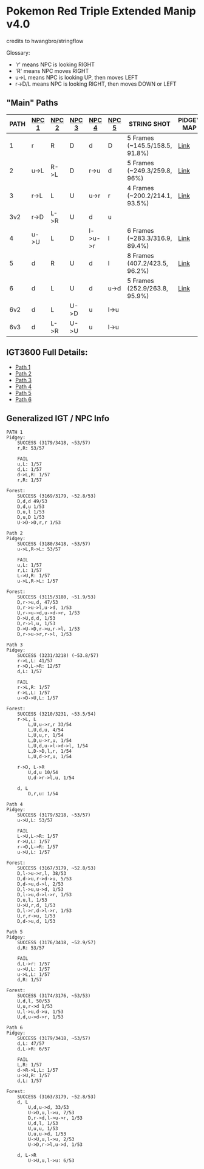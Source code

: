 # Pokemon Red Triple Extended Manip v4.0
credits to hwangbro/stringflow

Glossary:
  - 'r' means NPC is looking RIGHT
  - 'R' means NPC moves RIGHT
  - u->L means NPC is looking UP, then moves LEFT
  - r->D/L means NPC is looking RIGHT, then moves DOWN or LEFT

## "Main" Paths

PATH | [NPC 1](https://gunnermaniac.com/pokeworld?map=1#53/182) | [NPC 2](https://gunnermaniac.com/pokeworld?map=1#57/167) | [NPC 3](https://gunnermaniac.com/pokeworld?map=50#2/4) | [NPC 4](https://gunnermaniac.com/pokeworld?map=51#16/43) | [NPC 5](https://gunnermaniac.com/pokeworld?map=51#27/40) | STRING SHOT | PIDGEY MAP | HOUSE MAP | FOREST MAP
---- | ----- | ------ | ------ | ------ | ------ | ------------------ | ------------ | --- | ---
1 | r | R | D | d | D | 5 Frames (~145.5/158.5, 91.8%) | [Link](https://gunnermaniac.com/pokeworld?map=1#33/181/DRRUUURRRRRRRRRRRRRRRRRRRRRURUUUUUURUUUULUUUUUUAUUUUUUUUUUUUULLLUUUUUUUUUUURRRRUULLLLLUUU) | [Link](https://gunnermaniac.com/pokeworld?map=50#4/7/RUUUUUUU) | [Link](https://gunnermaniac.com/pokeworld?map=51#17/47/UUUURRRRRURRRUUUUUUUUUUUUUUUUUUUUUUUUUUUUUUUUUALLLLLLLLDDDDDDDLLLLUUUUUUUUUUUUULLLLLLDDDDDDDDDDDDDDDDDDLDLLLLUUU) |
2 | u->L | R->L | D | r->u | d | 5 Frames (~249.3/259.8, 96%) | [Link](https://gunnermaniac.com/pokeworld?map=1#33/181/DRRUUURRRRRRRRRRRRRRRRRRRRRURUUUUUURUUAUULUUUAUUUUUUUUUUUUUUAUULLLUUUUUUURRRRUAUUUUUUULLLLLU) | [Link](https://gunnermaniac.com/pokeworld?map=50#4/7/UUUUURUU) | [Link](https://gunnermaniac.com/pokeworld?map=51#17/47/UUAUURUARRRRRRRUUUUUUUUUUUAUUAUUUUUUUUUUUUUUUUUUUULLLLLLLLDDDDDDDLLLLUUUUUUUUUUUUULLLLLLDDDDDDDDDDDDDDDDDDLDLLLLUUU) |
3 | r->L | L | U | u->r | r | 4 Frames (~200.2/214.1, 93.5%) | [Link](https://gunnermaniac.com/pokeworld?map=1#33/181/DRRUUURRRRRRRRRRRRRRRRRRRRRURUUUUUURAUUUUUUUUUUUUUUUUUUUULUAUULLLUUUUUUUUUURRRARUUUUAULLLLLU) | [Link](https://gunnermaniac.com/pokeworld?map=50#4/7/RUUUUUUU) | [Link](https://gunnermaniac.com/pokeworld?map=51#17/47/UUURURRURRRRRUAUUUUUUUUUUUUUUUUUUAUUUUUUUUUUUUUULLLLLLLLDDDDDDDLLLLUUUUUUUUUUUUULLLLLLDDDDDDDDDDDDDDDDDDDLLLLLUAUU) |
3v2 | r->D | L->R | U | d | u | | | | |
4 | u->U | L | D | l->u->r | l | 6 Frames (~283.3/316.9, 89.4%) | [Link](https://gunnermaniac.com/pokeworld?map=1#33/181/DRRUUURRRRRRRRRRRRRRRRRRRRRURUUUUUURUUUUUUUUUULAUUUUAUUUUAUUUAUULLLUUUUUUUUAURRRRUUUUUULLLLLU) | [Link](https://gunnermaniac.com/pokeworld?map=50#4/7/UUUUUURU) | [Link](https://gunnermaniac.com/pokeworld?map=51#17/47/UUUURURRRRRRRAUUUAUUUAUUUUUUUUUUUUUUUAUUUUUUUUUUUULLLLLLLLDDDDDDDLLLLUUUUUUUUUUUUULLLLLLDDDDDADDADDADDDDDDDDDDLLLLLAUUU) |
5 | d | R | U | d | l | 8 Frames (407.2/423.5, 96.2%) | [Link](https://gunnermaniac.com/pokeworld?map=1#33/181/DRRUUURRRRRRRRRRRRRRRRRRRRRURUUUUUURUUUULUUUUUUAUUUUUUUUAUUUAUULLLUUUUUUAUURRUUAURRUUUULLLLLU) | [Link](https://gunnermaniac.com/pokeworld?map=50#4/7/UUUURUUU) | [Link](https://gunnermaniac.com/pokeworld?map=51#17/47/UUUURRRRRRRURAUUUUUAUUUUUUAUUUUUUUUUUUUUUUUUAUUUUULLLLLLLLDDDDDDDLLLLUUUUUUUUUUUUULLLLLLDDDDDDDDDDDDDDDDDDDLLLLLAUUU) |
6 | d | L | U | d | u->d | 5 Frames (252.9/263.8, 95.9%) | [Link](https://gunnermaniac.com/pokeworld?map=1#33/181/DRRUUURRRRRRRRRRRRRRRRRRRRRURUUUUUURUUUUUUUUUULAUUUUUUUUUUUUUULLLUUAUUUAURRRRAUUUUUULALLLLUUU) | [Link](https://gunnermaniac.com/pokeworld?map=50#4/7/RUUUUUUU) | [Link](https://gunnermaniac.com/pokeworld?map=51#17/47/UUURURRRRRRRUUUUUUUAUUUUAUUUUUUUUUUUUUAUUUAUUUUUUULLLLLLLLDDDDDDDLLLLUUUUUUUUUUUUULLLLLLDDDDDDDDDDDDDDDDDDLDLLLLUUU)
6v2 | d | L | U->D | u | l->u | | | | |
6v3 | d | L->R | U->U | u | l->u | | | | |

## IGT3600 Full Details:
- [Path 1](path1igt.md)
- [Path 2](path2igt.md)
- [Path 3](path3igt.md)
- [Path 4](path4igt.md)
- [Path 5](path5igt.md)
- [Path 6](path6igt.md)


## Generalized IGT / NPC Info

``` 
PATH 1
Pidgey:
    SUCCESS (3179/3418, ~53/57)
    r,R: 53/57

    FAIL
    u,L: 1/57
    d,L: 1/57
    d->L,R: 1/57
    r,R: 1/57

Forest:
    SUCCESS (3169/3179, ~52.8/53)
    D,d,d 49/53
    D,d,u 1/53
    D,u,l 1/53
    D,u,D 1/53
    U->D->D,r,r 1/53

Path 2
Pidgey:
    SUCCESS (3180/3418, ~53/57)
    u->L,R->L: 53/57

    FAIL
    u,L: 1/57
    r,L: 1/57
    L->U,R: 1/57
    u->L,R->L: 1/57

Forest:
    SUCCESS (3115/3180, ~51.9/53)
    D,r->u,d, 47/53
    D,r->u->l,u->d, 1/53
    U,r->u->d,u->d->r, 1/53
    D->U,d,d, 1/53
    D,r->l,u, 1/53
    D->U->D,r->u,r->l, 1/53
    D,r->u->r,r->l, 1/53

Path 3
Pidgey:
    SUCCESS (3231/3218) (~53.8/57)
    r->L,L: 41/57
    r->D,L->R: 12/57
    d,L: 1/57

    FAIL
    r->L,R: 1/57
    r->L,L: 1/57
    u->D->U,L: 1/57

Forest:
    SUCCESS (3210/3231, ~53.5/54)
    r->L, L
        L,U,u->r,r 33/54
        L,U,d,u, 4/54
        L,U,u,r, 1/54
        L,D,u->r,u, 1/54
        L,U,d,u->l->d->l, 1/54
        L,D->D,l,r, 1/54
        L,U,d->r,u, 1/54

    r->D, L->R
        U,d,u 10/54
        U,d->r->l,u, 1/54

    d, L
        D,r,u: 1/54

Path 4
Pidgey:
    SUCCESS (3179/3218, ~53/57)
    u->U,L: 53/57

    FAIL
    L->U,L->R: 1/57
    r->U,L: 1/57
    r->D,L->R: 1/57
    u->U,L: 1/57

Forest:
    SUCCESS (3167/3179, ~52.8/53)
    D,l->u->r,l, 38/53
    D,d->u,r->d->u, 5/53
    D,d->u,d->l, 2/53
    D,l->u,u->d, 1/53
    D,l->u,d->l->r, 1/53
    D,u,l, 1/53
    U->U,r,d, 1/53
    D,l->r,d->l->r, 1/53
    U,r,r->u, 1/53
    D,d->u,d, 1/53

Path 5
Pidgey:
    SUCCESS (3176/3418, ~52.9/57)
    d,R: 53/57

    FAIL
    d,L->r: 1/57
    u->U,L: 1/57
    u->L,L: 1/57
    d,R: 1/57

Forest:
    SUCCESS (3174/3176, ~53/53)
    U,d,l, 50/53
    U,u,r->d 1/53
    U,l->u,d->u, 1/53
    U,d,u->d->r, 1/53

Path 6
Pidgey:
    SUCCESS (3179/3418, ~53/57)
    d,L: 47/57
    d,L->R: 6/57

    FAIL
    L,R: 1/57
    d->R->L,L: 1/57
    u->U,R: 1/57
    d,L: 1/57

Forest:
    SUCCESS (3163/3179, ~52.8/53)
    d, L
        U,d,u->d, 33/53
        U->D,u,l->u, 7/53
        D,r->d,l->u->r, 1/53
        U,d,l, 1/53
        U,u,u, 1/53
        U,u,u->d, 1/53
        U->U,u,l->u, 2/53
        U->D,r->l,u->d, 1/53

    d, L->R
        U->U,u,l->u: 6/53
